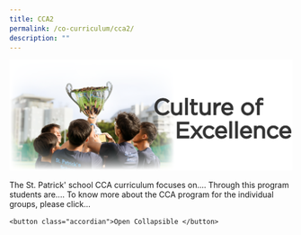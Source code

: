 ```yaml
---
title: CCA2
permalink: /co-curriculum/cca2/
description: ""
---
```

![](/images/culture%20of%20excellence.png)

The St. Patrick' school CCA curriculum focuses on....
Through this program students are....
To know more about the CCA program for the individual groups, please click...
```
<button class="accordian">Open Collapsible </button>
